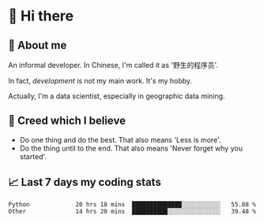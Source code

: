 # 👋 Hi there

## :speech_balloon: About me

An informal developer. In Chinese, I'm called it as '野生的程序员'.

In fact, _development_ is not my main work. It's my hobby.

Actually, I'm a data scientist, especially in geographic data mining.

## :see_no_evil: Creed which I believe

- Do one thing and do the best. That also means 'Less is more'.
- Do the thing until to the end. That also means 'Never forget why you started'.

## :chart_with_upwards_trend: Last 7 days my coding stats

<!--START_SECTION:waka-->

```text
Python             20 hrs 18 mins  ██████████████░░░░░░░░░░░   55.88 %
Other              14 hrs 20 mins  ██████████░░░░░░░░░░░░░░░   39.48 %
```

<!--END_SECTION:waka-->
